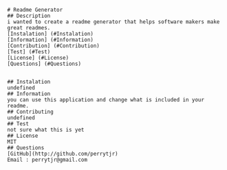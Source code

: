
    # Readme Generator
    ## Description
    i wanted to create a readme generator that helps software makers make great readmes. 
    [Instalation] (#Instalation)
    [Information] (#Information)
    [Contribution] (#Contribution)
    [Test] (#Test)
    [License] (#License)
    [Questions] (#Questions)


    ## Instalation
    undefined
    ## Information
    you can use this application and change what is included in your readme. 
    ## Contributing
    undefined
    ## Test
    not sure what this is yet
    ## License
    MIT
    ## Questions
    [GitHub](http://github.com/perrytjr) 
    Email : perrytjr@gmail.com
    
    